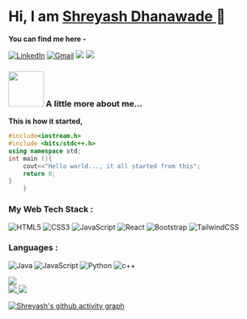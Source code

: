 <h1> Hi, I am <a href="https://www.linkedin.com/in/shreyashdhanawade/" target="_blank"> Shreyash Dhanawade </a> 👋</h1> 

**You can find me here -**

<a href="https://www.linkedin.com/in/shreyash-dhanawade-735a811a4/"><img alt="LinkedIn" src="https://img.shields.io/badge/linkedin-%230077B5.svg?style=for-the-badge&logo=linkedin&logoColor=white"/></a>
<a href="mailto:shreyashdhanawadecode@gmail.com"><img alt="Gmail" src="https://img.shields.io/badge/Gmail-D14836?style=for-the-badge&logo=gmail&logoColor=white"/></a>
<a href="https://discord.gg/E38mxCCFpH"><img src="https://img.shields.io/badge/Discord-7289DA?style=for-the-badge&logo=discord&logoColor=white"></a>
<a href="https://twitter.com/shreyashdd?s=09"><img src="https://img.shields.io/badge/Twitter-1DA1F2?style=for-the-badge&logo=twitter&logoColor=white"></a> </br>

### <img src="https://media1.giphy.com/media/U29iRRUrtx1wjD4GR4/giphy.gif?cid=ecf05e472yvv7uqxuu6ufigm31tr1pxus9h4mrfjo8180qzh&rid=giphy.gif&ct=s" width="70"> A little more about me...  
**This is how it started,**
```C++
#include<iostream.h>
#include <bits/stdc++.h> 
using namespace std;
int main (){
    cout<<"Hello world..., it all started from this";
	return 0;
}
    } 
```

<h3 align="left">My Web Tech Stack :</h3>
<div align="left">
<img alt="HTML5" src="https://img.shields.io/badge/html5-%23E34F26.svg?style=for-the-badge&logo=html5&logoColor=white"/>
<img alt="CSS3" src="https://img.shields.io/badge/css3-%231572B6.svg?style=for-the-badge&logo=css3&logoColor=white"/> 
<img alt="JavaScript" src="https://img.shields.io/badge/javascript-%23323330.svg?style=for-the-badge&logo=javascript&logoColor=%23F7DF1E"/> 
<img alt="React" src="https://img.shields.io/badge/react-%2320232a.svg?style=for-the-badge&logo=react&logoColor=%2361DAFB"/>
<img alt="Bootstrap" src="https://img.shields.io/badge/bootstrap-%2320232a.svg?style=for-the-badge&logo=bootstrap&logoColor=%2361DAFB"/>
<img alt="TailwindCSS" src="https://img.shields.io/badge/Tailwind_CSS-38B2AC?style=for-the-badge&logo=tailwind-css&logoColor=white"/>
</div>

<h3 align="left">Languages :</h3>
<div align="left">
  <img alt="Java" src="https://img.shields.io/badge/java-%23ED8B00.svg?style=for-the-badge&logo=java&logoColor=white"/>
  <img alt="JavaScript" src="https://img.shields.io/badge/javascript-%23323330.svg?style=for-the-badge&logo=javascript&logoColor=%23F7DF1E"/> 
  <img alt="Python" src="https://img.shields.io/badge/python-%2314354C.svg?style=for-the-badge&logo=python&logoColor=white"/>
  <img alt="c++" src="https://img.shields.io/badge/C%2B%2B-00599C?style=for-the-badge&logo=c%2B%2B&logoColor=white"/>
</div>

<p></p>
<div align="left">
<a href="https://github.com/vn7n24fzkq/github-profile-summary-cards">
  <img src="http://github-profile-summary-cards.vercel.app/api/cards/profile-details?username=shreyash00007&theme=github_dark" />
  <br>
  <img src="http://github-profile-summary-cards.vercel.app/api/cards/repos-per-language?username=shreyash00007&theme=github_dark" />
  <img src="http://github-profile-summary-cards.vercel.app/api/cards/stats?username=shreyash00007&theme=github_dark" />
</a>    
</div>

<!-- GitHub Activity Graph-->
[![Shreyash's github activity graph](https://github-readme-activity-graph.vercel.app/graph?username=shreyash00007&theme=rogue)](https://github.com/ginny100/github-readme-activity-graph)



























<!---Old Stuff---->
 
<!-- My GitHub Status -->
<!-------
<a href="https://github.com/shreyash00007">
  <img align="center" src="https://github-readme-stats.vercel.app/api/top-langs/?username=shreyash00007&theme=dark&hide_langs_below=1" />
</a>
--->

<!-- 
<div align="left">
<a href="https://github.com/shreyash00007">
 <img align="center" src="https://github-readme-stats.vercel.app/api?username=shreyash00007&show_icons=true&theme=tokyonight&line_height=27" alt="Shreyash's github stats"/>
</a>
-->

<!---- Strreak Stats
<div align="left">
<p><img align="center" src="https://github-readme-streak-stats.herokuapp.com/?user=shreyash00007&theme=tokyonight" alt="shreyash00007" /></p>
  </div>
-->
 
<!---
![visitors](https://visitor-badge.laobi.icu/badge?page_id=shreyash00007)
--->
